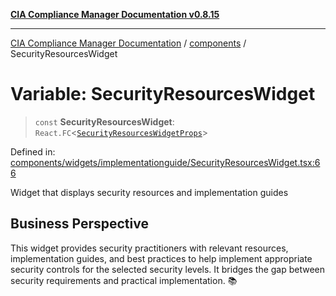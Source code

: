 [**CIA Compliance Manager Documentation v0.8.15**](../../README.md)

***

[CIA Compliance Manager Documentation](../../modules.md) / [components](../README.md) / SecurityResourcesWidget

# Variable: SecurityResourcesWidget

> `const` **SecurityResourcesWidget**: `React.FC`\<[`SecurityResourcesWidgetProps`](../widgets/implementationguide/SecurityResourcesWidget/interfaces/SecurityResourcesWidgetProps.md)\>

Defined in: [components/widgets/implementationguide/SecurityResourcesWidget.tsx:66](https://github.com/Hack23/cia-compliance-manager/blob/50a3bb1fa64948444e36c06fee075b5043350db0/src/components/widgets/implementationguide/SecurityResourcesWidget.tsx#L66)

Widget that displays security resources and implementation guides

## Business Perspective

This widget provides security practitioners with relevant resources,
implementation guides, and best practices to help implement appropriate
security controls for the selected security levels. It bridges the gap
between security requirements and practical implementation. 📚
